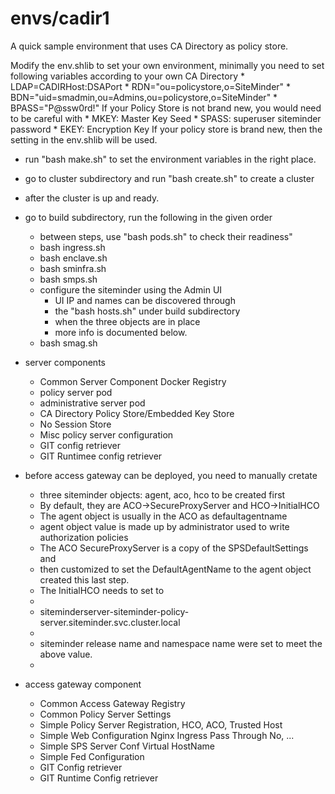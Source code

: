 # envs/cadir1
A quick sample environment that uses CA Directory as policy store.

Modify the env.shlib to set your own environment, minimally
you need to set following variables according to your own CA Directory
	* LDAP=CADIRHost:DSAPort
	* RDN="ou=policystore,o=SiteMinder"
	* BDN="uid=smadmin,ou=Admins,ou=policystore,o=SiteMinder"
	* BPASS="P@ssw0rd!"
If your Policy Store is not brand new, you would need to be careful with
	* MKEY: Master Key Seed
	* SPASS: superuser siteminder password
	* EKEY: Encryption Key
If your policy store is brand new, then the setting in the env.shlib will be used.

* run "bash make.sh" to set the environment variables in the right place.
* go to cluster subdirectory and run "bash create.sh" to create a cluster
* after the cluster is up and ready.
* go to build subdirectory, run the following in the given order
	* between steps, use "bash pods.sh" to check their readiness"
	* bash ingress.sh
	* bash enclave.sh
	* bash sminfra.sh
	* bash smps.sh
	* configure the siteminder using the Admin UI
		* UI IP and names can be discovered through
		* the "bash hosts.sh" under build subdirectory
		* when the three objects are in place
		* more info is documented below.
	* bash smag.sh

* server components
	* Common Server Component Docker Registry
	* policy server pod
	* administrative server pod
	* CA Directory Policy Store/Embedded Key Store
	* No Session Store
	* Misc policy server configuration
	* GIT config retriever
	* GIT Runtimee config retriever
* before access gateway can be deployed, you need to manually cretate
	* three siteminder objects: agent, aco, hco to be created first 
	* By default, they are ACO->SecureProxyServer and HCO->InitialHCO
	* The agent object is usually in the ACO as defaultagentname
	* agent object value is made up by administrator used to write authorization policies
	* The ACO SecureProxyServer is a copy of the SPSDefaultSettings and
	* then customized to set the DefaultAgentName  to the agent object created this last step.
	* The InitialHCO needs to set to
	*
	* siteminderserver-siteminder-policy-server.siteminder.svc.cluster.local
	*
	* siteminder release name and namespace name were set to meet the above value.
	*
* access gateway component
	* Common Access Gateway Registry
	* Common Policy Server Settings
	* Simple Policy Server Registration, HCO, ACO, Trusted Host
	* Simple Web Configuration  Nginx Ingress Pass Through No, ...
	* Simple SPS Server Conf Virtual HostName
	* Simple Fed Configuration
	* GIT Config retriever
	* GIT Runtime Config retriever
